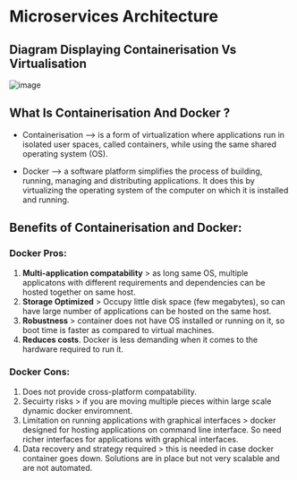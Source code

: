 # Microservices Architecture


## Diagram Displaying Containerisation Vs Virtualisation

![image](https://user-images.githubusercontent.com/97620055/189631914-d7955ea6-32ca-44fc-ab7a-91a5b2a6b22c.png)



## What Is Containerisation And Docker ?
   - Containerisation --> is a form of virtualization where applications run in isolated user spaces, called containers, while using the same shared operating system (OS).
    
   - Docker --> a software platform simplifies the process of building, running, managing and distributing applications. It does this by virtualizing the operating system of the computer on which it is installed and running.

## Benefits of Containerisation and Docker:



### Docker Pros:

  1. **Multi-application compatability** >  as long same OS, multiple applicatons with different requirements and dependencies can be hosted together on same host. 
  2. **Storage Optimized** > Occupy little disk space (few megabytes), so can have large number of applications can be hosted on the same host.
  3. **Robustness** > container does not have OS installed or running on it, so boot time is faster as compared to virtual machines.  
  4. **Reduces costs**. Docker is less demanding when it comes to the hardware required to run it.

### Docker Cons:

  1. Does not provide cross-platform compatability.
  2. Secuirty risks > if you are moving multiple pieces within  large scale dynamic docker enviromnent.
  3. Limitation on running applications with graphical interfaces > docker designed for hosting applications on command line interface. So need richer interfaces for applications with graphical interfaces. 
  4. Data recovery and strategy required > this is needed in case docker container goes down. Solutions are in place but not very scalable and are not automated.